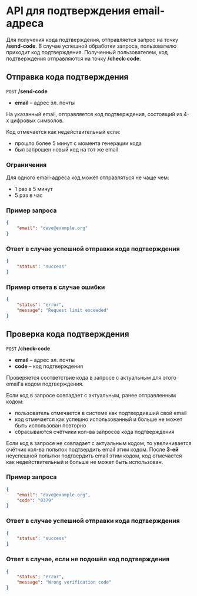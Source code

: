 
# API для подтверждения email-адреса

Для получения кода подтверждения, отправляется запрос на точку **/send-code**. В случае успешной обработки запроса, пользователю приходит код подтверждения.
Полученный пользователем, код подтверждения отправляются на точку **/check-code**.

## Отправка кода подтверждения
`POST` **/send-code**
* **email** – адрес эл. почты

На указанный email, отправляется код подтверждения, состоящий из 4-х цифровых символов.

Код отмечается как недействительный если:
* прошло более 5 минут с момента генерации кода
* был запрошен новый код на тот же email

### Ограничения
Для одного email-адреса код может отправляться не чаще чем:
* 1 раз в 5 минут
* 5 раз в час

### Пример запроса
```json
{
    "email": "dave@example.org"
}
```
### Ответ в случае успешной отправки кода подтверждения
```json
{
    "status": "success"
}
```
### Пример ответа в случае ошибки
```json
{
    "status": "error",
    "message": "Request limit exceeded"
}
```


## Проверка кода подтверждения
`POST` **/check-code**
* **email** – адрес эл. почты
* **code** – код подтверждения

Проверяется соответствие кода в запросе с актуальным для этого email'а кодом подтверждения.

Если код в запросе совпадает с актуальным, ранее отправленным кодом:
* пользователь отмечается в системе как подтвердивший свой email
* код отмечается как успешно использованный и больше не может быть использован повторно
* сбрасываются счётчики кол-ва запросов кода подтверждения

Если код в запросе не совпадает с актуальным кодом, то увеличивается счётчик кол-ва попыток подтвердить email этим кодом.
После **3-ей** неуспешной попытки подтвердить email этим кодом, код отмечается как недействительный и больше не может быть использован.

### Пример запроса
```json
{
    "email": "dave@example.org",
    "code": "0379"
}
```
### Ответ в случае успешной отправки кода подтверждения
```json
{
    "status": "success"
}
```
### Ответ в случае, если не подошёл код подтверждения
```json
{
    "status": "error",
    "message": "Wrong verification code"
}
```
